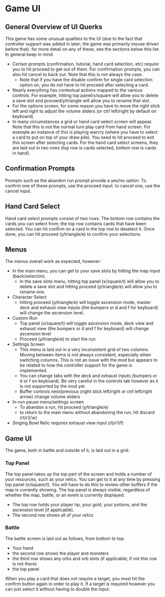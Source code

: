 # Game UI

## General Overview of UI Querks
This game has some unusual qualities to the UI (due to the fact that controller
support was added in later; the game was primarily mouse driven before that).
for more detail on any of these, see the sections below this list. In general
keep in mind:

* Certain prompts (confirmation, tutorial, hand card selection, etc) require you
  to hit proceed to get out of them. For confirmation prompts, you can also hit
  cancel to back out. Note that this is not always the case.
    * Note that if you have the disable confirm for single card selection option
      on, you do not have to hit proceed after selecting a card.
* Nearly everything has contextual actions mapped to the various controls. For
  example, hitting top panel/x/square will allow you to delete a save slot and
  proceed/y/triangle will allow you to rename that slot.
* For the options screen, for some reason you have to move the right stick left
  and right to adjust the volume sliders (or ctrl left/right by default on
  keyboard).
* In many circumstances a grid or hand card select screen will appear. Note that
  this is not the normal turn play card from hand screen. For example an
  instance of this is playing warcry (where you have to select a card to put on
  top of your draw pile). You need to hit proceed to exit this screen after
  selecting cards. For the hand card select screens, they are laid out in two
  rows (top row is cards selected, bottom row is cards in hand).

## Confirmation Prompts
Prompts such as the abandon run prompt provide a yes/no option. To confirm one
of these prompts, use the proceed input. to cancel one, use the cancel input.

## Hand Card Select
Hand card select prompts consist of two rows. The bottom row contains the cards
you can select from; the top row contains cards that have been selected. You can
hit confirm on a card in the top row to deselect it. Once done, you can hit
proceed (y/triangle/e) to confirm your selections.

## Menus
The menus overall work as expected, however:

* In the main menu, you can get to your save slots by hitting the map input (back/select/m).
    * In the save slots menu, hitting top panel (x/square/t) will allow you to
      delete a save slot and hitting proceed (y/triangle/e) will allow you to
      rename one.
* Character Select
    * hitting proceed (y/triangle/e) will toggle ascension mode, master deck and
      exhaust view inputs (the bumpers or d and f for keyboard) will change the
      ascension level.
* Custom Run
    * Top panel (x/square/t) will toggle ascension mode, deck view and exhaust
      view (the bumpers or d and f for keyboard) will change ascension level
    * Proceed (y/triangle/e) to start the run
* Settings Screen
    * This menu is laid out in a very inconsistent grid of two columns. Moving
      between items is not always consistent, especially when switching columns.
      This is not an issue with the mod but appears to be related to how the
      controller support for the game is implemented.
    * You can change tabs with the deck and exhaust inputs (bumpers or d or f on
      keyboard). Be very careful in the controls tab however as it is not
      supported by the mod yet.
    * Buffer controls next/previous (right stick left/right or ctrl left/right
      arrow) change volume sliders
* In-run pause menu/settings screen
    * To abandon a run, hit proceed (y/triangle/e)
    * to return to the main menu without abandoning the run, hit discard
          (rt/r2/w)
* Singing Bowl Relic requires exhaust view input (rb/r1/f)

## Game UI
The game, both in battle and outside of it, is laid out in a grid.

### Top Panel
The top panel takes up the top part of the screen and holds a number of your
resources, such as your relics. You can get to it at any time by pressing top
panel (x/square/t). You will have to do this to review other buffers if the map
is currently showing. The top panel is always visible, regardless of whether the
map, battle, or an event is currently displayed.

* The top row holds your player hp, your gold, your potions, and the ascension
  level (if applicable).
* The second row shows all of your relics

### Battle
The battle screen is laid out as follows, from bottom to top:

* Your hand
* the second row shows the player and monsters
* the third row shows any orbs and orb slots (if applicable; if not this row is
  not there)
* the top panel

When you play a card that does not require a target, you must hit the confirm
button again in order to play it. If a target is required however you can just
select it without having to double the input.